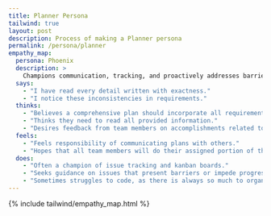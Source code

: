 ```yaml
---
title: Planner Persona
tailwind: true
layout: post
description: Process of making a Planner persona
permalink: /persona/planner
empathy_map:
  persona: Phoenix 
  description: >
    Champions communication, tracking, and proactively addresses barriers to ensure the group stays on track. Sometimes struggles with coding, as they can get caught up prioritizing planning over hands-on technical work..
  says:
    - "I have read every detail written with exactness."
    - "I notice these inconsistencies in requirements."
  thinks:
    - "Believes a comprehensive plan should incorporate all requirements."
    - "Thinks they need to read all provided information."
    - "Desires feedback from team members on accomplishments related to plan."
  feels:
    - "Feels responsibility of communicating plans with others."
    - "Hopes that all team members will do their assigned portion of the work."
  does:
    - "Often a champion of issue tracking and kanban boards."
    - "Seeks guidance on issues that present barriers or impede progress on the plan."
    - "Sometimes struggles to code, as there is always so much to organize, plan, or integrate, which can take priority over technical execution."
---
```


{% include tailwind/empathy_map.html %}
